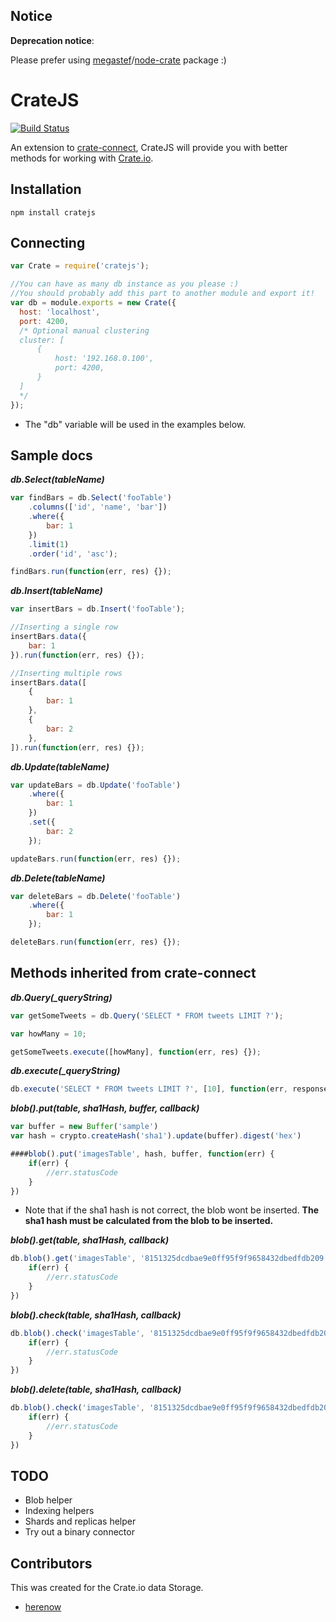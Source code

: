 Notice
----------

**Deprecation notice**:

Please prefer using [megastef](/megastef)/[node-crate](/megastef/node-crate) package :)


CrateJS
=======
[![Build Status](https://travis-ci.org/herenow/cratejs.svg?branch=master)](https://travis-ci.org/herenow/cratejs)


An extension to [crate-connect](https://github.com/herenow/crate-connect), CrateJS will provide you with better methods for working with [Crate.io](https://www.crate.io/).


Installation
----------
```
npm install cratejs
```


Connecting
----------
```javascript
var Crate = require('cratejs');

//You can have as many db instance as you please :)
//You should probably add this part to another module and export it!
var db = module.exports = new Crate({
  host: 'localhost',
  port: 4200,
  /* Optional manual clustering
  cluster: [
      {
          host: '192.168.0.100',
          port: 4200,
      }
  ]
  */
});
```
* The "db" variable will be used in the examples below.


Sample docs
----------

***db.Select(tableName)***
```javascript
var findBars = db.Select('fooTable')
    .columns(['id', 'name', 'bar'])
    .where({
        bar: 1
    })
    .limit(1)
    .order('id', 'asc');

findBars.run(function(err, res) {});
```

***db.Insert(tableName)***
```javascript
var insertBars = db.Insert('fooTable');

//Inserting a single row
insertBars.data({
    bar: 1
}).run(function(err, res) {});

//Inserting multiple rows
insertBars.data([
    {
        bar: 1
    },
    {
        bar: 2
    },
]).run(function(err, res) {});
```

***db.Update(tableName)***
```javascript
var updateBars = db.Update('fooTable')
    .where({
        bar: 1
    })
    .set({
        bar: 2
    });

updateBars.run(function(err, res) {});
```

***db.Delete(tableName)***
```javascript
var deleteBars = db.Delete('fooTable')
    .where({
        bar: 1
    });

deleteBars.run(function(err, res) {});
```

Methods inherited from crate-connect
----------

***db.Query(_queryString)***
```javascript
var getSomeTweets = db.Query('SELECT * FROM tweets LIMIT ?');

var howMany = 10;

getSomeTweets.execute([howMany], function(err, res) {});
```

***db.execute(_queryString)***
```javascript
db.execute('SELECT * FROM tweets LIMIT ?', [10], function(err, response) {});
```

***blob().put(table, sha1Hash, buffer, callback)***
```javascript
var buffer = new Buffer('sample')
var hash = crypto.createHash('sha1').update(buffer).digest('hex')

####blob().put('imagesTable', hash, buffer, function(err) {
    if(err) {
        //err.statusCode
    }
})
```
* Note that if the sha1 hash is not correct, the blob wont be inserted. **The sha1 hash must be calculated from the blob to be inserted.**


***blob().get(table, sha1Hash, callback)***
```javascript
db.blob().get('imagesTable', '8151325dcdbae9e0ff95f9f9658432dbedfdb209', function(err, buffer) {
    if(err) {
        //err.statusCode
    }
})
```

***blob().check(table, sha1Hash, callback)***
```javascript
db.blob().check('imagesTable', '8151325dcdbae9e0ff95f9f9658432dbedfdb209', function(err) {
    if(err) {
        //err.statusCode
    }
})
```

***blob().delete(table, sha1Hash, callback)***
```javascript
db.blob().check('imagesTable', '8151325dcdbae9e0ff95f9f9658432dbedfdb209', function(err) {
    if(err) {
        //err.statusCode
    }
})
```


TODO
---------
* Blob helper
* Indexing helpers
* Shards and replicas helper
* Try out a binary connector


Contributors
---------
This was created for the Crate.io data Storage.
- [herenow](https://github.com/herenow)

